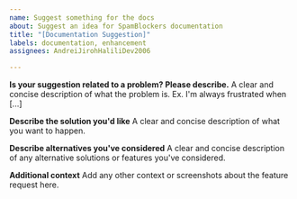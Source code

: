 ```yaml
---
name: Suggest something for the docs
about: Suggest an idea for SpamBlockers documentation
title: "[Documentation Suggestion]"
labels: documentation, enhancement
assignees: AndreiJirohHaliliDev2006

---
```


**Is your suggestion related to a problem? Please describe.**
A clear and concise description of what the problem is. Ex. I'm always frustrated when [...]

**Describe the solution you'd like**
A clear and concise description of what you want to happen.

**Describe alternatives you've considered**
A clear and concise description of any alternative solutions or features you've considered.

**Additional context**
Add any other context or screenshots about the feature request here.
